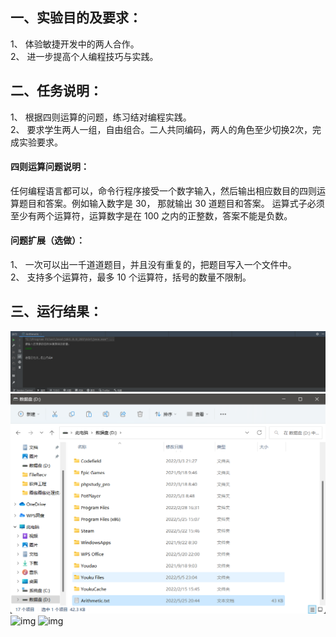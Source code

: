 ## 一、实验目的及要求：
1、	体验敏捷开发中的两人合作。<br>
2、	进一步提高个人编程技巧与实践。
## 二、任务说明：
1、	根据四则运算的问题，练习结对编程实践。<br>
2、	要求学生两人一组，自由组合。二人共同编码，两人的角色至少切换2次，完成实验要求。<br>
#### 四则运算问题说明：<br>
任何编程语言都可以，命令行程序接受一个数字输入，然后输出相应数目的四则运算题目和答案。例如输入数字是 30， 那就输出 30 道题目和答案。 运算式子必须至少有两个运算符，运算数字是在 100 之内的正整数，答案不能是负数。<br>
#### 问题扩展（选做）：<br>
1、	一次可以出一千道道题目，并且没有重复的，把题目写入一个文件中。<br>
2、	支持多个运算符，最多 10 个运算符，括号的数量不限制。<br>
## 三、运行结果：
![img](https://github.com/fffforen/Pair-Project/blob/master/Pair-Project/images/Running%20result%201.png)
![img](https://github.com/fffforen/Pair-Project/blob/master/Pair-Project/images/Running%20result%202.png)
![img]()
![img]()
